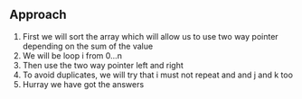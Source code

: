 ## Approach
1. First we will sort the array which will allow us to use two way pointer depending on the sum of the value
2. We will be loop i from 0...n
3. Then use the two way pointer left and right
4. To avoid duplicates, we will try that i must not repeat and and j and k too
5. Hurray we have got the answers